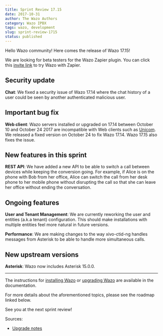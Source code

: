 ```yaml
---
title: Sprint Review 17.15
date: 2017-10-31
author: The Wazo Authors
category: Wazo IPBX
tags: wazo, development
slug: sprint-review-1715
status: published
---
```


Hello Wazo community! Here comes the release of Wazo 17.15!

We are looking for beta testers for the Wazo Zapier plugin. You can click this [invite link](https://zapier.com/platform/public-invite/430/a797f40ef69e5a38e4c331d1996d61ce/) to try Wazo with Zapier.

## Security update

**Chat**: We fixed a security issue of Wazo 17.14 where the chat history of a user could be seen by another authenticated malicious user.


## Important bug fix

**Web client**: Wazo servers installed or upgraded on 17.14 between October 10 and October 24 2017 are incompatible with Web clients such as [Unicom](https://phone.wazo.community). We released a fixed version on October 24 to fix Wazo 17.14. Wazo 17.15 also fixes the issue.


## New features in this sprint

**REST API**: We have added a new API to be able to switch a call between devices while keeping the conversion going. For example, if Alice is on the phone with Bob from her office, Alice can switch the call from her desk phone to her mobile phone without disrupting the call so that she can leave her office without ending the conversation.


## Ongoing features

**User and Tenant Management**: We are currently reworking the user and entities (a.k.a tenant) configuration. This should make installations with multiple entities feel more natural in future versions.

**Performance**: We are making changes to the way xivo-ctid-ng handles messages from Asterisk to be able to handle more simultaneous calls.


## New upstream versions

**Asterisk**: Wazo now includes Asterisk 15.0.0.


---

The instructions for [installing Wazo](/uc-doc/installation/install-system) or [upgrading Wazo](/uc-doc/upgrade/introduction) are available in the documentation.

For more details about the aforementioned topics, please see the roadmap linked below.

See you at the next sprint review!

Sources:

* [Upgrade notes](http://wazo.readthedocs.io/en/wazo-17.15/upgrade/upgrade.html#upgrade-notes)
